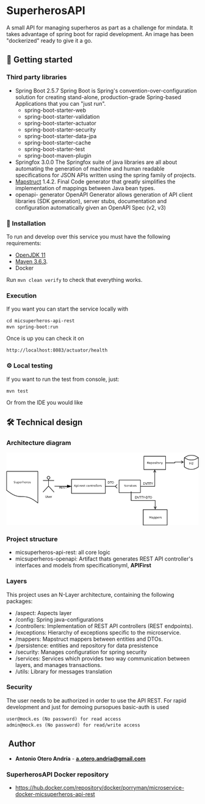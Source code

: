 # SuperherosAPI

A small API for managing superheros as part as a challenge for mindata. It takes advantage of spring boot for rapid development. An image has been "dockerized" ready to give it a go.

##  🚀 Getting started

### Third party libraries
- Spring Boot 2.5.7 
Spring Boot is Spring's convention-over-configuration solution for creating stand-alone, production-grade Spring-based Applications that you can "just run".
   - spring-boot-starter-web
   - spring-boot-starter-validation
   - spring-boot-starter-actuator
   - spring-boot-starter-security
   - spring-boot-starter-data-jpa
   - spring-boot-starter-cache
   - spring-boot-starter-test
   - spring-boot-maven-plugin
- Springfox 3.0.0 
The Springfox suite of java libraries are all about automating the generation of machine and human readable specifications for JSON APIs written using the spring family of projects.
- [Mapstruct](https://mapstruct.org/) 1.4.2.
Final Code generator that greatly simplifies the implementation of mappings between Java bean types.
- openapi- generator
OpenAPI Generator allows generation of API client libraries (SDK generation), server stubs, documentation and configuration automatically given an OpenAPI Spec (v2, v3) 

### 🔧 Installation

To run and develop over this service you must have the following requirements:
- [OpenJDK 11](https://adoptopenjdk.net/installation.html#installers)
- [Maven 3.6.3](https://archive.apache.org/dist/maven/maven-3/3.6.3/binaries/).
- Docker

Run `mvn clean verify` to check that everything works.

### Execution

If you want you can start the service locally with 
```
cd micsuperheros-api-rest
mvn spring-boot:run
```
Once is up you can check it on 
```
http://localhost:8083/actuator/health
```

### ⚙️ Local testing
If you want to run the test from console, just:
```
mvn test
```
Or from the IDE you would like

## 🛠 Technical design
### Architecture diagram
![Arquitecture](assets/superherosAPI_Arq.png)
### Project structure
- micsuperheros-api-rest: all core logic
- micsuperheros-openapi: Artifact thats generates REST API controller's interfaces and models from specificationyml, **APIFirst**

### Layers

This project uses an N-Layer architecture, containing the following packages:

- /aspect: Aspects layer
- /config: Spring java-configurations
- /controllers: Implementation of REST API controllers (REST endpoints).
- /exceptions: Hierarchy of exceptions specific to the microservice.
- /mappers: Mapstruct mappers between entities and DTOs.
- /persistence: entities and repository for data presistence
- /security: Manages configuration for spring security
- /services: Services which provides two way communication between layers, and manages transactions.
- /utils: Library for messages translation

### Security
The user needs to be authorized in order to use the API REST. 
For rapid development and just for demoing pursopues basic-auth is used
```
user@mock.es (No password) for read access 
admin@mock.es (No password) for read/write access
```

## ️ Author

* **Antonio Otero Andría** - **a.otero.andria@gmail.com**

### SuperherosAPI Docker repository
- https://hub.docker.com/repository/docker/porryman/microservice-docker-micsuperheros-api-rest
